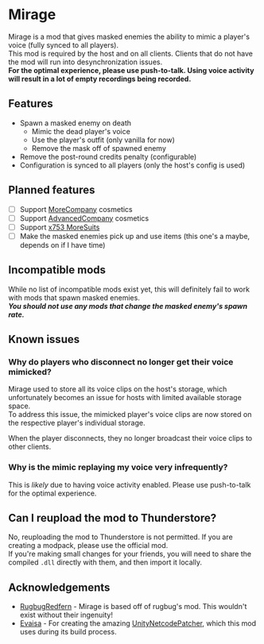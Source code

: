 # Mirage

Mirage is a mod that gives masked enemies the ability to mimic a player's voice (fully synced to all players).  
This mod is required by the host and on all clients. Clients that do not have the mod will run into desynchronization issues.  
**For the optimal experience, please use push-to-talk. Using voice activity will result in a lot of empty recordings being recorded.**

## Features

- Spawn a masked enemy on death
   - Mimic the dead player's voice
   - Use the player's outfit (only vanilla for now)
   - Remove the mask off of spawned enemy
- Remove the post-round credits penalty (configurable)
- Configuration is synced to all players (only the host's config is used)

## Planned features

- [ ] Support [MoreCompany](https://thunderstore.io/c/lethal-company/p/notnotnotswipez/MoreCompany/) cosmetics
- [ ] Support [AdvancedCompany](https://thunderstore.io/c/lethal-company/p/PotatoePet/AdvancedCompany/) cosmetics
- [ ] Support [x753 MoreSuits](https://thunderstore.io/c/lethal-company/p/x753/More_Suits/)
- [ ] Make the masked enemies pick up and use items (this one's a maybe, depends on if I have time)

## Incompatible mods

While no list of incompatible mods exist yet, this will definitely fail to work with mods that spawn masked enemies.  
***You should not use any mods that change the masked enemy's spawn rate.***

## Known issues

### Why do players who disconnect no longer get their voice mimicked?

Mirage used to store all its voice clips on the host's storage, which unfortunately becomes an issue for hosts with limited available storage space.    
To address this issue, the mimicked player's voice clips are now stored on the respective player's individual storage.

When the player disconnects, they no longer broadcast their voice clips to other clients.

### Why is the mimic replaying my voice very infrequently?

This is *likely* due to having voice activity enabled. Please use push-to-talk for the optimal experience.

## Can I reupload the mod to Thunderstore?

No, reuploading the mod to Thunderstore is not permitted. If you are creating a modpack, please use the official mod.  
If you're making small changes for your friends, you will need to share the compiled ``.dll`` directly with them, and then import it locally.

## Acknowledgements

- [RugbugRedfern](https://rugbug.net) - Mirage is based off of rugbug's mod. This wouldn't exist without their ingenuity!
- [Evaisa](https://github.com/EvaisaDev) - For creating the amazing [UnityNetcodePatcher](https://github.com/EvaisaDev/UnityNetcodePatcher), which this mod uses during its build process.

